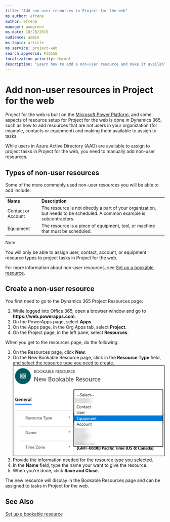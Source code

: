 ```yaml
---
title: "Add non-user resources in Project for the web"
ms.author: efrene
author: efrene
manager: pamgreen
ms.date: 10/28/2019
audience: admin
ms.topic: article
ms.service: project-web
search.appverid: PJO150
localization_priority: Normal
description: "Learn how to add a non-user resource and make it available to assign to tasks in Project for the web."
---
```


# Add non-user resources in Project for the web

Project for the web is built on the [Microsoft Power Platform](https://powerplatform.microsoft.com/en-us/), and some aspects of resource setup for Project for the web is done in Dynamics 365, such as how to add resources that are not users in your organization (for example, contacts or equipment) and making them available to assign to tasks.

While users in Azure Active Directory (AAD) are available to assign to project tasks in Project for the web, you need to manually add non-user resources.

## Types of non-user resources

Some of the more commonly used non-user resources you will be able to add include:

|||
|:-----|:-----|
|**Name** <br/> |**Description** <br/> |
|Contact or Account   <br/> |The resource is not directly a part of your organization, but needs to be scheduled. A common example is subcontractors.  <br/> |
|Equipment <br/> |The resource is a piece of equipment, tool, or machine that must be scheduled.  <br/> |

> [!Note] 
> You will only be able to assign user, contact, account, or equipment resource types to project tasks in Project for the web.

For more information about non-user resources, see [Set up a bookable resource](https://docs.microsoft.com/dynamics365/field-service/set-up-bookable-resources#add-work-hours). 


## Create a non-user resource

You first need to go to the Dynamics 365 Project Resources page:
1. While logged into Office 365, open a browser window and go to **https://<spam><spam>web.powerapps<spam><spam>.com**.
2. On the PowerApps page, select **Apps**.
3. On the Apps page, in the Org Apps tab, select **Project**.
4. On the Project page, in the left pane, select **Resources**.


When you get to the resources page, do the following:
1. On the Resources page, click **New**.
2. On the New Bookable Resource page, click in the **Resource Type** field, and select the resource type you need to create.
![Resource types](media/resourcetypes.png)
3. Provide the information needed for the resource type you selected.
4. In the **Name** field, type the name your want to give the resource.
6. When you’re done, click **Save and Close**.

The new resource will display in the Bookable Resources page and can be assigned to tasks in Project for the web.

 
## See Also

[Set up a bookable resource](https://docs.microsoft.com/dynamics365/field-service/set-up-bookable-resources#add-work-hours)
  
  



